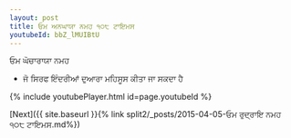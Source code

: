 ```yaml
---
layout: post
title: ਓਮ ਅਨਘਾਯਾ ਨਮਹ ੧੦੮ ਟਾਇਮਸ
youtubeId: bbZ_lMUIBtU
---
```

 
 
 ਓਮ ਘੋਚਾਰਾਯਾ ਨਮਹ  
 
 -  ਜੋ ਸਿਰਫ ਇੰਦਰੀਆਂ ਦੁਆਰਾ ਮਹਿਸੂਸ ਕੀਤਾ ਜਾ ਸਕਦਾ ਹੈ 
 
  
 
  
 
 
 
 
 
 


{% include youtubePlayer.html id=page.youtubeId %}
 
[Next]({{ site.baseurl }}{% link  split2/_posts/2015-04-05-ਓਮ ਰੁਦ੍ਰਾਇ ਨਮਹ ੧੦੮ ਟਾਇਮਸ.md%})
 
